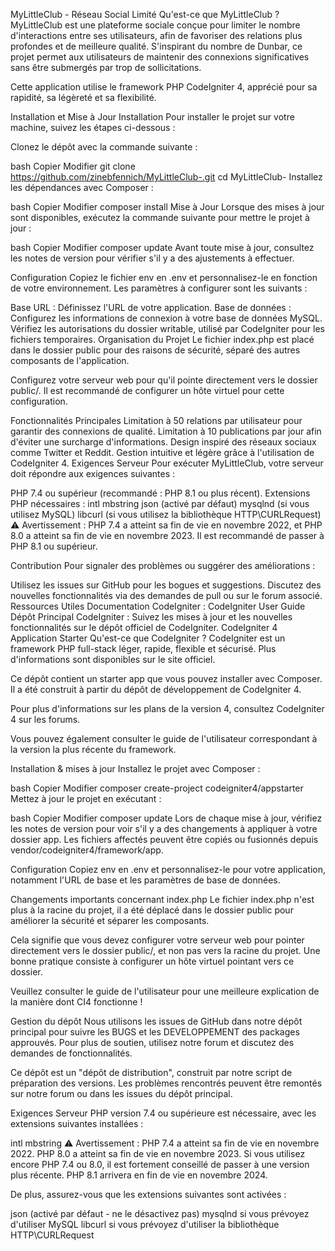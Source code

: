 MyLittleClub - Réseau Social Limité
Qu'est-ce que MyLittleClub ?
MyLittleClub est une plateforme sociale conçue pour limiter le nombre d'interactions entre ses utilisateurs, afin de favoriser des relations plus profondes et de meilleure qualité. S'inspirant du nombre de Dunbar, ce projet permet aux utilisateurs de maintenir des connexions significatives sans être submergés par trop de sollicitations.

Cette application utilise le framework PHP CodeIgniter 4, apprécié pour sa rapidité, sa légèreté et sa flexibilité.

Installation et Mise à Jour
Installation
Pour installer le projet sur votre machine, suivez les étapes ci-dessous :

Clonez le dépôt avec la commande suivante :

bash
Copier
Modifier
git clone https://github.com/zinebfennich/MyLittleClub-.git
cd MyLittleClub-
Installez les dépendances avec Composer :

bash
Copier
Modifier
composer install
Mise à Jour
Lorsque des mises à jour sont disponibles, exécutez la commande suivante pour mettre le projet à jour :

bash
Copier
Modifier
composer update
Avant toute mise à jour, consultez les notes de version pour vérifier s'il y a des ajustements à effectuer.

Configuration
Copiez le fichier env en .env et personnalisez-le en fonction de votre environnement. Les paramètres à configurer sont les suivants :

Base URL : Définissez l'URL de votre application.
Base de données : Configurez les informations de connexion à votre base de données MySQL.
Vérifiez les autorisations du dossier writable, utilisé par CodeIgniter pour les fichiers temporaires.
Organisation du Projet
Le fichier index.php est placé dans le dossier public pour des raisons de sécurité, séparé des autres composants de l'application.

Configurez votre serveur web pour qu'il pointe directement vers le dossier public/. Il est recommandé de configurer un hôte virtuel pour cette configuration.

Fonctionnalités Principales
Limitation à 50 relations par utilisateur pour garantir des connexions de qualité.
Limitation à 10 publications par jour afin d'éviter une surcharge d'informations.
Design inspiré des réseaux sociaux comme Twitter et Reddit.
Gestion intuitive et légère grâce à l'utilisation de CodeIgniter 4.
Exigences Serveur
Pour exécuter MyLittleClub, votre serveur doit répondre aux exigences suivantes :

PHP 7.4 ou supérieur (recommandé : PHP 8.1 ou plus récent).
Extensions PHP nécessaires :
intl
mbstring
json (activé par défaut)
mysqlnd (si vous utilisez MySQL)
libcurl (si vous utilisez la bibliothèque HTTP\CURLRequest)
⚠️ Avertissement : PHP 7.4 a atteint sa fin de vie en novembre 2022, et PHP 8.0 a atteint sa fin de vie en novembre 2023. Il est recommandé de passer à PHP 8.1 ou supérieur.

Contribution
Pour signaler des problèmes ou suggérer des améliorations :

Utilisez les issues sur GitHub pour les bogues et suggestions.
Discutez des nouvelles fonctionnalités via des demandes de pull ou sur le forum associé.
Ressources Utiles
Documentation CodeIgniter : CodeIgniter User Guide
Dépôt Principal CodeIgniter : Suivez les mises à jour et les nouvelles fonctionnalités sur le dépôt officiel de CodeIgniter.
CodeIgniter 4 Application Starter
Qu'est-ce que CodeIgniter ?
CodeIgniter est un framework PHP full-stack léger, rapide, flexible et sécurisé.
Plus d'informations sont disponibles sur le site officiel.

Ce dépôt contient un starter app que vous pouvez installer avec Composer. Il a été construit à partir du dépôt de développement de CodeIgniter 4.

Pour plus d'informations sur les plans de la version 4, consultez CodeIgniter 4 sur les forums.

Vous pouvez également consulter le guide de l'utilisateur correspondant à la version la plus récente du framework.

Installation & mises à jour
Installez le projet avec Composer :

bash
Copier
Modifier
composer create-project codeigniter4/appstarter
Mettez à jour le projet en exécutant :

bash
Copier
Modifier
composer update
Lors de chaque mise à jour, vérifiez les notes de version pour voir s'il y a des changements à appliquer à votre dossier app. Les fichiers affectés peuvent être copiés ou fusionnés depuis vendor/codeigniter4/framework/app.

Configuration
Copiez env en .env et personnalisez-le pour votre application, notamment l'URL de base et les paramètres de base de données.

Changements importants concernant index.php
Le fichier index.php n'est plus à la racine du projet, il a été déplacé dans le dossier public pour améliorer la sécurité et séparer les composants.

Cela signifie que vous devez configurer votre serveur web pour pointer directement vers le dossier public/, et non pas vers la racine du projet. Une bonne pratique consiste à configurer un hôte virtuel pointant vers ce dossier.

Veuillez consulter le guide de l'utilisateur pour une meilleure explication de la manière dont CI4 fonctionne !

Gestion du dépôt
Nous utilisons les issues de GitHub dans notre dépôt principal pour suivre les BUGS et les DEVELOPPEMENT des packages approuvés.
Pour plus de soutien, utilisez notre forum et discutez des demandes de fonctionnalités.

Ce dépôt est un "dépôt de distribution", construit par notre script de préparation des versions. Les problèmes rencontrés peuvent être remontés sur notre forum ou dans les issues du dépôt principal.

Exigences Serveur
PHP version 7.4 ou supérieure est nécessaire, avec les extensions suivantes installées :

intl
mbstring
⚠️ Avertissement : PHP 7.4 a atteint sa fin de vie en novembre 2022. PHP 8.0 a atteint sa fin de vie en novembre 2023. Si vous utilisez encore PHP 7.4 ou 8.0, il est fortement conseillé de passer à une version plus récente. PHP 8.1 arrivera en fin de vie en novembre 2024.

De plus, assurez-vous que les extensions suivantes sont activées :

json (activé par défaut - ne le désactivez pas)
mysqlnd si vous prévoyez d'utiliser MySQL
libcurl si vous prévoyez d'utiliser la bibliothèque HTTP\CURLRequest

